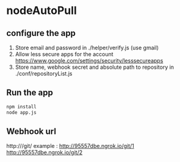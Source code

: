 # nodeAutoPull  

## configure the app  
1. Store email and password in ./helper/verify.js (use gmail)
2. Allow less secure apps for the account https://www.google.com/settings/security/lesssecureapps
3. Store name, webhook secret and absolute path to repository in ./conf/repositoryList.js

## Run the app
````bash  
npm install  
node app.js  
````  

## Webhook url
http://<host>/git/<key from repositoryList for repository>
example : 
http://95557dbe.ngrok.io/git/1
http://95557dbe.ngrok.io/git/2
